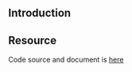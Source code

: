## Introduction

## Resource

Code source and document is [here](https://github.com/kcl-lang/artifacthub/tree/main/merge)
